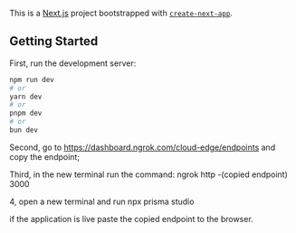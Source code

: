 This is a [Next.js](https://nextjs.org/) project bootstrapped with [`create-next-app`](https://github.com/vercel/next.js/tree/canary/packages/create-next-app).

## Getting Started

First, run the development server:

```bash
npm run dev
# or
yarn dev
# or
pnpm dev
# or
bun dev
```
Second, go to https://dashboard.ngrok.com/cloud-edge/endpoints and copy the endpoint;

Third, in  the new terminal run the command: ngrok http -(copied endpoint) 3000


4,  open a new terminal and run npx prisma studio


if the application is live  paste the copied endpoint to the browser. 
